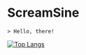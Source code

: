 ﻿# ScreamSine
```
> Hello, there!
```
[![Top Langs](https://github-readme-stats.vercel.app/api/top-langs/?username=screamsine&layout)](https://github.com/screamsine/github-readme-stats)
